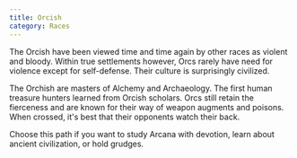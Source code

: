 ```yaml
---
title: Orcish
category: Races
---
```


The Orcish have been viewed time and time again by other races as violent and bloody. Within true settlements however, Orcs rarely have need for violence except for self-defense. Their culture is surprisingly civilized.

The Orchish are masters of Alchemy and Archaeology. The first human treasure hunters learned from Orcish scholars. Orcs still retain the fierceness and are known for their way of weapon augments and poisons. When crossed, it's best that their opponents watch their back.

Choose this path if you want to study Arcana with devotion, learn about ancient civilization, or hold grudges.
